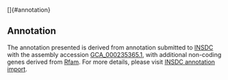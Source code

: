 []{#annotation}

Annotation
----------

The annotation presented is derived from annotation submitted to
[INSDC](http://www.insdc.org) with the assembly accession
[GCA\_000235365.1](http://www.ebi.ac.uk/ena/data/view/GCA_000235365.1),
with additional non-coding genes derived from
[Rfam](http://rfam.xfam.org/). For more details, please visit [INSDC
annotation
import](http://ensemblgenomes.org/info/data/insdc_annotation).
